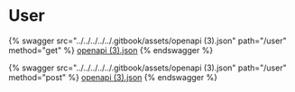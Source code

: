 # User

{% swagger src="../../../../../.gitbook/assets/openapi (3).json" path="/user" method="get" %}
[openapi (3).json](<../../../../../.gitbook/assets/openapi (3).json>)
{% endswagger %}

{% swagger src="../../../../../.gitbook/assets/openapi (3).json" path="/user" method="post" %}
[openapi (3).json](<../../../../../.gitbook/assets/openapi (3).json>)
{% endswagger %}
